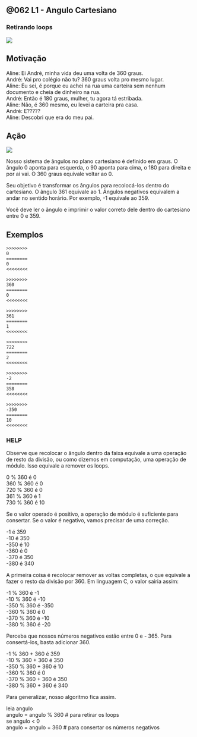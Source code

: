 ## @062 L1 - Angulo Cartesiano
### Retirando loops
[](https://raw.githubusercontent.com/qxcodefup/moodle/master/base/062/solver.c)
![](https://raw.githubusercontent.com/qxcodefup/moodle/master/base/062/__capa.jpg)

## Motivação

Aline: Ei André, minha vida deu uma volta de 360 graus.  
André: Vai pro colégio não tu? 360 graus volta pro mesmo lugar.  
Aline: Eu sei, é porque eu achei na rua uma carteira sem nenhum documento e cheia de dinheiro na rua.  
André: Então é 180 graus, mulher, tu agora tá estribada.  
Aline: Não, é 360 mesmo, eu levei a carteira pra casa.  
André: E?????  
Aline: Descobri que era do meu pai.

## Ação

![](https://raw.githubusercontent.com/qxcodefup/moodle/master/base/062/__angulos.png)

Nosso sistema de ângulos no plano cartesiano é definido em graus. O ângulo 0 aponta para esquerda, o 90 aponta para cima, o 180 para direita e por aí vai. O 360 graus equivale voltar ao 0.  
  
Seu objetivo é transformar os ângulos para recolocá-los dentro do cartesiano. O ângulo 361 equivale ao 1. Ângulos negativos equivalem a andar no sentido horário. Por exemplo, -1 equivale ao 359.  
  
Você deve ler o ângulo e imprimir o valor correto dele dentro do cartesiano entre 0 e 359.

## Exemplos

```
>>>>>>>>
0
========
0
<<<<<<<<

>>>>>>>>
360
========
0
<<<<<<<<

>>>>>>>>
361
========
1
<<<<<<<<

>>>>>>>>
722
========
2
<<<<<<<<

>>>>>>>>
-2
========
358
<<<<<<<<

>>>>>>>>
-350
========
10
<<<<<<<<
```



### HELP

Observe que recolocar o ângulo dentro da faixa equivale a uma operação de resto da divisão, ou como dizemos em computação, uma operação de módulo. Isso equivale a remover os loops.  

0   % 360 é  0  
360 % 360 é 0  
720 % 360 é 0  
361 % 360 é 1  
730 % 360 é 10

Se o valor operado é positivo, a operação de módulo é suficiente para consertar. Se o valor é negativo, vamos precisar de uma correção.

\-1 é  359  
\-10 é 350  
\-350 é 10  
\-360 é 0  
\-370 é 350  
\-380 é 340  

A primeira coisa é recolocar remover as voltas completas, o que equivale a fazer o resto da divisão por 360. Em linguagem C, o valor sairia assim:

\-1   % 360 é -1  
\-10  % 360 é -10  
\-350 % 360 é -350  
\-360 % 360 é 0  
\-370 % 360 é -10  
\-380 % 360 é -20  

Perceba que nossos números negativos estão entre 0 e - 365. Para consertá-los, basta adicionar 360.

\-1   % 360 + 360 é 359  
\-10  % 360 + 360 é 350  
\-350 % 360 + 360 é 10  
\-360 % 360       é 0  
\-370 % 360 + 360 é 350  
\-380 % 360 + 360 é 340  

Para generalizar, nosso algoritmo fica assim.

leia angulo  
   angulo = angulo % 360  # para retirar os loops  
   se angulo < 0  
      angulo = angulo + 360 # para consertar os números negativos
